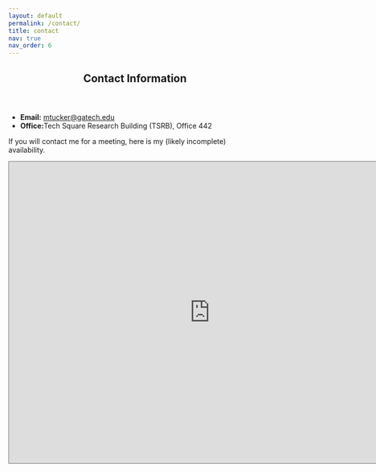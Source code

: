```yaml
---
layout: default
permalink: /contact/
title: contact
nav: true
nav_order: 6
---
```


<html>
    <div class="post">
        <header class="post-header">
        <h2 class="post-title">Contact Information</h2>
        </header>
        <ul>
            <li><strong>Email:</strong> <a href="mailto:mtucker@gatech.edu">mtucker@gatech.edu</a></li>    
            <li><strong>Office:</strong>Tech Square Research Building (TSRB), Office 442</li>
        </ul>
        <p>If you will contact me for a meeting, here is my (likely incomplete) availability.</p>
    </div>
    <!-- <iframe src="https://calendar.google.com/calendar/embed?src=aecc59b3ba4d17f5cef732ce890ea9ebf11c0fda950fa03d09d7326c62f8c728%40group.calendar.google.com&ctz=America%2FNew_York" style="border: 0" width="800" height="600" frameborder="0" scrolling="no"></iframe>-->
    <iframe src="https://calendar.google.com/calendar/embed?height=600&wkst=1&ctz=America%2FNew_York&showPrint=0&src=YWVjYzU5YjNiYTRkMTdmNWNlZjczMmNlODkwZWE5ZWJmMTFjMGZkYTk1MGZhMDNkMDlkNzMyNmM2MmY4YzcyOEBncm91cC5jYWxlbmRhci5nb29nbGUuY29t&src=cXVtNG1rODFyYTVhbXQ5NnAzN3EzNHQ0MDMzajcwcDFAaW1wb3J0LmNhbGVuZGFyLmdvb2dsZS5jb20&color=%23f6bf26&color=%23ad1457" style="border:solid 1px #777" width="800" height="600" frameborder="0" scrolling="no"></iframe>
</html>


